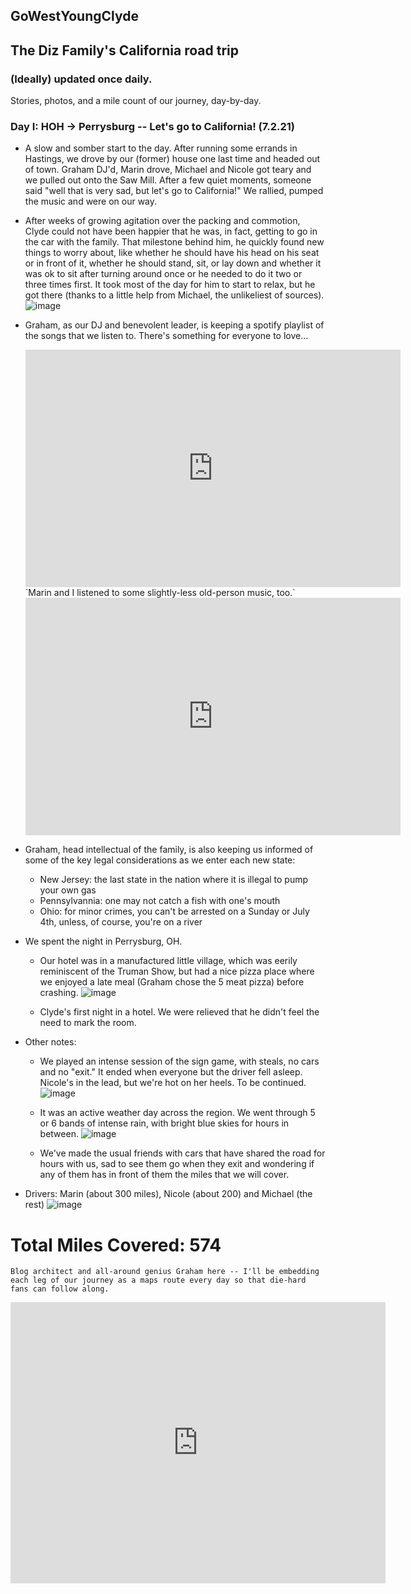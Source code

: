 ## GoWestYoungClyde

## The Diz Family's California road trip
### (Ideally) updated once daily.
Stories, photos, and a mile count of our journey, day-by-day.

### Day I: HOH -> Perrysburg -- Let's go to California! (7.2.21)

- A slow and somber start to the day.  After running some errands in Hastings, we drove by our (former) house one last time and headed out of town.  Graham DJ'd, Marin drove, Michael and Nicole got teary and we pulled out onto the Saw Mill.  After a few quiet moments, someone said "well that is very sad, but let's go to California!"  We rallied, pumped the music and were on our way.
- After weeks of growing agitation over the packing and commotion, Clyde could not have been happier that he was, in fact, getting to go in the car with the family.  That milestone behind him, he quickly found new things to worry about, like whether he should have his head on his seat or in front of it, whether he should stand, sit, or lay down and whether it was ok to sit after turning around once or he needed to do it two or three times first.  It took most of the day for him to start to relax, but he got there (thanks to a little help from Michael, the unlikeliest of sources).
  ![image](https://user-images.githubusercontent.com/70125813/124357828-862fa900-dbeb-11eb-9584-aa0d7aacfad9.jpeg)

- Graham, as our DJ and benevolent leader, is keeping a spotify playlist of the songs that we listen to. There's something for everyone to love...
  <iframe src="https://open.spotify.com/embed/playlist/1ZHCIsZQoCSuxnJTpvHY1e" width="600" height="380" frameborder="0" allowtransparency="true" allow="encrypted-media"></iframe>
  `Marin and I listened to some slightly-less old-person music, too.`
  <iframe src="https://open.spotify.com/embed/playlist/0YTZ9Zxtx9724ibFMiQqGM" width="600" height="380" frameborder="0" allowtransparency="true" allow="encrypted-media"></iframe>

- Graham, head intellectual of the family, is also keeping us informed of some of the key legal considerations as we enter each new state:
  - New Jersey: the last state in the nation where it is illegal to pump your own gas
  - Pennsylvannia: one may not catch a fish with one's mouth
  - Ohio: for minor crimes, you can't be arrested on a Sunday or July 4th, unless, of course, you're on a river
- We spent the night in Perrysburg, OH.  
  - Our hotel was in a manufactured little village, which was eerily reminiscent of the Truman Show, but had a nice pizza place where we enjoyed a late meal (Graham chose the 5 meat pizza) before crashing.
  ![image](https://user-images.githubusercontent.com/70125813/124357854-a2cbe100-dbeb-11eb-8b29-5ae783189cf8.jpeg)

  - Clyde's first night in a hotel.  We were relieved that he didn't feel the need to mark the room.  
- Other notes:
  - We played an intense session of the sign game, with steals, no cars and no "exit."  It ended when everyone but the driver fell asleep.  Nicole's in the lead, but we're hot on her heels. To be continued.
  ![image](https://user-images.githubusercontent.com/70125813/124357808-6a2c0780-dbeb-11eb-98d8-b71ba0066d86.jpeg)

  - It was an active weather day across the region.  We went through 5 or 6 bands of intense rain, with bright blue skies for hours in between.
    ![image](https://user-images.githubusercontent.com/70125813/124358145-f25edc80-dbec-11eb-8291-d5a4143da0b5.jpeg)

  - We've made the usual friends with cars that have shared the road for hours with us, sad to see them go when they exit and wondering if any of them has in front of them the miles that we will cover.
- Drivers: Marin (about 300 miles), Nicole (about 200) and Michael (the rest)
  ![image](https://user-images.githubusercontent.com/70125813/124357730-102b4200-dbeb-11eb-9402-0571c153ee69.jpeg)

# Total Miles Covered: 574
  
`Blog architect and all-around genius Graham here -- I'll be embedding each leg of our journey as a maps route every day so that die-hard fans can follow along.`
<iframe src="https://www.google.com/maps/embed?pb=!1m28!1m12!1m3!1d6196249.294070953!2d-83.23621778658722!3d40.68471246315143!2m3!1f0!2f0!3f0!3m2!1i1024!2i768!4f13.1!4m13!3e6!4m5!1s0x89c2ecec4bb07699%3A0x244c514ca04bedfa!2s135%20Rosedale%20Avenue%2C%20Hastings-on-Hudson%2C%20NY!3m2!1d40.9921977!2d-73.8739154!4m5!1s0x883c74e140f2e955%3A0xd5022ce50222ff51!2sPerrysburg%2C%20OH%2043551!3m2!1d41.556996!2d-83.627157!5e0!3m2!1sen!2sus!4v1625321127575!5m2!1sen!2sus" width="600" height="450" style="border:0;" allowfullscreen="" loading="lazy"></iframe>
